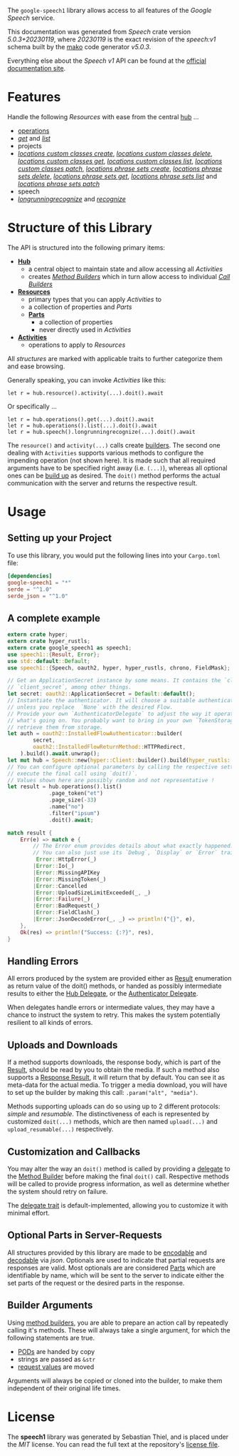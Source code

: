 <!---
DO NOT EDIT !
This file was generated automatically from 'src/generator/templates/api/README.md.mako'
DO NOT EDIT !
-->
The `google-speech1` library allows access to all features of the *Google Speech* service.

This documentation was generated from *Speech* crate version *5.0.3+20230119*, where *20230119* is the exact revision of the *speech:v1* schema built by the [mako](http://www.makotemplates.org/) code generator *v5.0.3*.

Everything else about the *Speech* *v1* API can be found at the
[official documentation site](https://cloud.google.com/speech-to-text/docs/quickstart-protocol).
# Features

Handle the following *Resources* with ease from the central [hub](https://docs.rs/google-speech1/5.0.3+20230119/google_speech1/Speech) ...

* [operations](https://docs.rs/google-speech1/5.0.3+20230119/google_speech1/api::Operation)
 * [*get*](https://docs.rs/google-speech1/5.0.3+20230119/google_speech1/api::OperationGetCall) and [*list*](https://docs.rs/google-speech1/5.0.3+20230119/google_speech1/api::OperationListCall)
* projects
 * [*locations custom classes create*](https://docs.rs/google-speech1/5.0.3+20230119/google_speech1/api::ProjectLocationCustomClassCreateCall), [*locations custom classes delete*](https://docs.rs/google-speech1/5.0.3+20230119/google_speech1/api::ProjectLocationCustomClassDeleteCall), [*locations custom classes get*](https://docs.rs/google-speech1/5.0.3+20230119/google_speech1/api::ProjectLocationCustomClassGetCall), [*locations custom classes list*](https://docs.rs/google-speech1/5.0.3+20230119/google_speech1/api::ProjectLocationCustomClassListCall), [*locations custom classes patch*](https://docs.rs/google-speech1/5.0.3+20230119/google_speech1/api::ProjectLocationCustomClassPatchCall), [*locations phrase sets create*](https://docs.rs/google-speech1/5.0.3+20230119/google_speech1/api::ProjectLocationPhraseSetCreateCall), [*locations phrase sets delete*](https://docs.rs/google-speech1/5.0.3+20230119/google_speech1/api::ProjectLocationPhraseSetDeleteCall), [*locations phrase sets get*](https://docs.rs/google-speech1/5.0.3+20230119/google_speech1/api::ProjectLocationPhraseSetGetCall), [*locations phrase sets list*](https://docs.rs/google-speech1/5.0.3+20230119/google_speech1/api::ProjectLocationPhraseSetListCall) and [*locations phrase sets patch*](https://docs.rs/google-speech1/5.0.3+20230119/google_speech1/api::ProjectLocationPhraseSetPatchCall)
* speech
 * [*longrunningrecognize*](https://docs.rs/google-speech1/5.0.3+20230119/google_speech1/api::SpeechLongrunningrecognizeCall) and [*recognize*](https://docs.rs/google-speech1/5.0.3+20230119/google_speech1/api::SpeechRecognizeCall)




# Structure of this Library

The API is structured into the following primary items:

* **[Hub](https://docs.rs/google-speech1/5.0.3+20230119/google_speech1/Speech)**
    * a central object to maintain state and allow accessing all *Activities*
    * creates [*Method Builders*](https://docs.rs/google-speech1/5.0.3+20230119/google_speech1/client::MethodsBuilder) which in turn
      allow access to individual [*Call Builders*](https://docs.rs/google-speech1/5.0.3+20230119/google_speech1/client::CallBuilder)
* **[Resources](https://docs.rs/google-speech1/5.0.3+20230119/google_speech1/client::Resource)**
    * primary types that you can apply *Activities* to
    * a collection of properties and *Parts*
    * **[Parts](https://docs.rs/google-speech1/5.0.3+20230119/google_speech1/client::Part)**
        * a collection of properties
        * never directly used in *Activities*
* **[Activities](https://docs.rs/google-speech1/5.0.3+20230119/google_speech1/client::CallBuilder)**
    * operations to apply to *Resources*

All *structures* are marked with applicable traits to further categorize them and ease browsing.

Generally speaking, you can invoke *Activities* like this:

```Rust,ignore
let r = hub.resource().activity(...).doit().await
```

Or specifically ...

```ignore
let r = hub.operations().get(...).doit().await
let r = hub.operations().list(...).doit().await
let r = hub.speech().longrunningrecognize(...).doit().await
```

The `resource()` and `activity(...)` calls create [builders][builder-pattern]. The second one dealing with `Activities`
supports various methods to configure the impending operation (not shown here). It is made such that all required arguments have to be
specified right away (i.e. `(...)`), whereas all optional ones can be [build up][builder-pattern] as desired.
The `doit()` method performs the actual communication with the server and returns the respective result.

# Usage

## Setting up your Project

To use this library, you would put the following lines into your `Cargo.toml` file:

```toml
[dependencies]
google-speech1 = "*"
serde = "^1.0"
serde_json = "^1.0"
```

## A complete example

```Rust
extern crate hyper;
extern crate hyper_rustls;
extern crate google_speech1 as speech1;
use speech1::{Result, Error};
use std::default::Default;
use speech1::{Speech, oauth2, hyper, hyper_rustls, chrono, FieldMask};

// Get an ApplicationSecret instance by some means. It contains the `client_id` and
// `client_secret`, among other things.
let secret: oauth2::ApplicationSecret = Default::default();
// Instantiate the authenticator. It will choose a suitable authentication flow for you,
// unless you replace  `None` with the desired Flow.
// Provide your own `AuthenticatorDelegate` to adjust the way it operates and get feedback about
// what's going on. You probably want to bring in your own `TokenStorage` to persist tokens and
// retrieve them from storage.
let auth = oauth2::InstalledFlowAuthenticator::builder(
        secret,
        oauth2::InstalledFlowReturnMethod::HTTPRedirect,
    ).build().await.unwrap();
let mut hub = Speech::new(hyper::Client::builder().build(hyper_rustls::HttpsConnectorBuilder::new().with_native_roots().https_or_http().enable_http1().build()), auth);
// You can configure optional parameters by calling the respective setters at will, and
// execute the final call using `doit()`.
// Values shown here are possibly random and not representative !
let result = hub.operations().list()
             .page_token("et")
             .page_size(-33)
             .name("no")
             .filter("ipsum")
             .doit().await;

match result {
    Err(e) => match e {
        // The Error enum provides details about what exactly happened.
        // You can also just use its `Debug`, `Display` or `Error` traits
         Error::HttpError(_)
        |Error::Io(_)
        |Error::MissingAPIKey
        |Error::MissingToken(_)
        |Error::Cancelled
        |Error::UploadSizeLimitExceeded(_, _)
        |Error::Failure(_)
        |Error::BadRequest(_)
        |Error::FieldClash(_)
        |Error::JsonDecodeError(_, _) => println!("{}", e),
    },
    Ok(res) => println!("Success: {:?}", res),
}

```
## Handling Errors

All errors produced by the system are provided either as [Result](https://docs.rs/google-speech1/5.0.3+20230119/google_speech1/client::Result) enumeration as return value of
the doit() methods, or handed as possibly intermediate results to either the
[Hub Delegate](https://docs.rs/google-speech1/5.0.3+20230119/google_speech1/client::Delegate), or the [Authenticator Delegate](https://docs.rs/yup-oauth2/*/yup_oauth2/trait.AuthenticatorDelegate.html).

When delegates handle errors or intermediate values, they may have a chance to instruct the system to retry. This
makes the system potentially resilient to all kinds of errors.

## Uploads and Downloads
If a method supports downloads, the response body, which is part of the [Result](https://docs.rs/google-speech1/5.0.3+20230119/google_speech1/client::Result), should be
read by you to obtain the media.
If such a method also supports a [Response Result](https://docs.rs/google-speech1/5.0.3+20230119/google_speech1/client::ResponseResult), it will return that by default.
You can see it as meta-data for the actual media. To trigger a media download, you will have to set up the builder by making
this call: `.param("alt", "media")`.

Methods supporting uploads can do so using up to 2 different protocols:
*simple* and *resumable*. The distinctiveness of each is represented by customized
`doit(...)` methods, which are then named `upload(...)` and `upload_resumable(...)` respectively.

## Customization and Callbacks

You may alter the way an `doit()` method is called by providing a [delegate](https://docs.rs/google-speech1/5.0.3+20230119/google_speech1/client::Delegate) to the
[Method Builder](https://docs.rs/google-speech1/5.0.3+20230119/google_speech1/client::CallBuilder) before making the final `doit()` call.
Respective methods will be called to provide progress information, as well as determine whether the system should
retry on failure.

The [delegate trait](https://docs.rs/google-speech1/5.0.3+20230119/google_speech1/client::Delegate) is default-implemented, allowing you to customize it with minimal effort.

## Optional Parts in Server-Requests

All structures provided by this library are made to be [encodable](https://docs.rs/google-speech1/5.0.3+20230119/google_speech1/client::RequestValue) and
[decodable](https://docs.rs/google-speech1/5.0.3+20230119/google_speech1/client::ResponseResult) via *json*. Optionals are used to indicate that partial requests are responses
are valid.
Most optionals are are considered [Parts](https://docs.rs/google-speech1/5.0.3+20230119/google_speech1/client::Part) which are identifiable by name, which will be sent to
the server to indicate either the set parts of the request or the desired parts in the response.

## Builder Arguments

Using [method builders](https://docs.rs/google-speech1/5.0.3+20230119/google_speech1/client::CallBuilder), you are able to prepare an action call by repeatedly calling it's methods.
These will always take a single argument, for which the following statements are true.

* [PODs][wiki-pod] are handed by copy
* strings are passed as `&str`
* [request values](https://docs.rs/google-speech1/5.0.3+20230119/google_speech1/client::RequestValue) are moved

Arguments will always be copied or cloned into the builder, to make them independent of their original life times.

[wiki-pod]: http://en.wikipedia.org/wiki/Plain_old_data_structure
[builder-pattern]: http://en.wikipedia.org/wiki/Builder_pattern
[google-go-api]: https://github.com/google/google-api-go-client

# License
The **speech1** library was generated by Sebastian Thiel, and is placed
under the *MIT* license.
You can read the full text at the repository's [license file][repo-license].

[repo-license]: https://github.com/Byron/google-apis-rsblob/main/LICENSE.md

